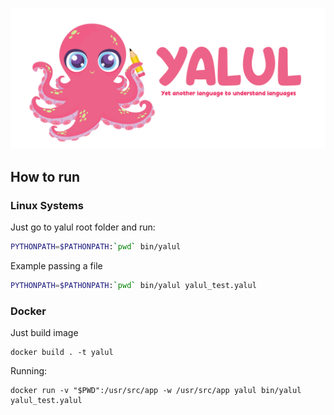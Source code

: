 ![Yalul logo](img/logo_final.png)

## How to run

### Linux Systems

Just go to yalul root folder and run:

```bash
PYTHONPATH=$PATHONPATH:`pwd` bin/yalul
```

Example passing a file

```bash
PYTHONPATH=$PATHONPATH:`pwd` bin/yalul yalul_test.yalul
```

### Docker

Just build image

```
docker build . -t yalul
```

Running:

```
docker run -v "$PWD":/usr/src/app -w /usr/src/app yalul bin/yalul yalul_test.yalul
```